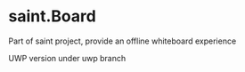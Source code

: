 # saint.Board

Part of saint project, provide an offline whiteboard experience

UWP version under uwp branch